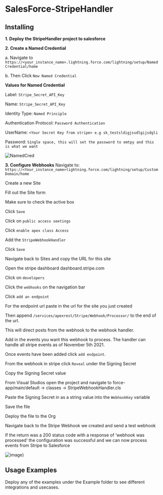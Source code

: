 # SalesForce-StripeHandler



## Installing


**1. Deploy the StripeHandler project to salesforce**

**2. Create a Named Credential**

  a. Navigate to  `https://<your_instance_name>.lightning.force.com/lightning/setup/NamedCredential/home`

  b.   Then Click `New Named Credential`
  
   **Values for Named Credential**  
  
  Label: `Stripe_Secret_API_Key`

  Name: `Stripe_Secret_API_Key`

  Identity Type: `Named Principle`

  Authentication Protocol: `Password Authentication`

  UserName: `<Your Secret Key from stripe> e.g sk_testsldigjssdlgijsdgli`

  Password: `Single space, this will set the password to emtpy and this is what we want`

![NamedCred](Screenshots/NamedCredentials.gif)

**3. Configure Webhooks**
Navigate to:
`https://<Your_instance_name>lightning.force.com/lightning/setup/CustomDomain/home`

Create a new Site

Fill out the Site form

Make sure to check the active box

Click `Save`

Click on `public access seetings`

Click `enable apex class Access`

Add the `StripeWebhookHandler`

Click `Save`

Navigate back to Sites and copy the URL for this site

Open the stripe dashboard dashboard.stripe.com

Click on `developers`

Click the `webhooks` on the navigation bar

Click `add an endpoint`

For the endpoint url paste in the url for the site you just created

Then append `/services/apexrest/Stripe/Webhook/Processor/` to the end of the url. 

This will direct posts from the webhook to the webhook handler. 

Add in the events you want this webhook to process. The handler can handle all stripe events as of November 5th 2021. 

Once events have been added click `add endpoint`. 

From the webhook in stripe click `Reveal` under the Signing Secret

Copy the Signing Secret value

From Visual Studios open the project and navigate to force-app/main/default -> classes -> StripeWebhookHandler.cls

Paste the Signing Secret in as a string value into the `WebhookKey` variable

Save the file 

Deploy the file to the Org

Navigate back to the Stripe Webhook we created and send a test webhook

If the return was a 200 status code with a response of ‘webhook was processed’ the configuration was successful and we can now process events from Stripe to Salesforce

![image](Screenshots/StripeWebhookConfig.gif))


## Usage Examples

Deploy any of the examples under the Example folder to see different integrations and usecases. 
